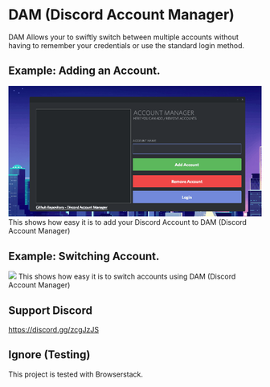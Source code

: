 # DAM (Discord Account Manager)
DAM Allows your to swiftly switch between multiple accounts without having to remember your credentials or use the standard login method.

## Example: Adding an Account.
![](addAccount.gif)
This shows how easy it is to add your Discord Account to DAM (Discord Account Manager)

## Example: Switching Account.
![](switchAccount.gif)
This shows how easy it is to switch accounts using DAM (Discord Account Manager)

## Support Discord
https://discord.gg/zcgJzJS

## Ignore (Testing)
This project is tested with Browserstack.
